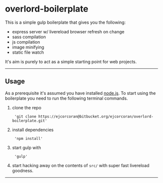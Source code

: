 # overlord-boilerplate

This is a simple gulp boilerplate that gives you the following:

* express server w/ livereload browser refresh on change
* sass compilation
* js compilation
* image minifying
* static file watch

It's aim is purely to act as a simple starting point for web projects.

* * *

## Usage

As a prerequisite it's assumed you have installed [node.js](http://nodejs.org). To start using the boilerplate you need to run the following terminal commands.

1. clone the repo

		'git clone https://ejcorcoran@bitbucket.org/ejcorcoran/overlord-boilerplate.git'  
		
2. install dependencies

		'npm install'  

3. start gulp with
		
		'gulp'  

4. start hacking away on the contents of `src/` with super fast livereload goodness.  

* * *